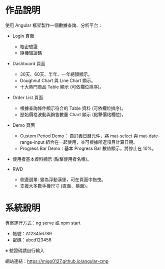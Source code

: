 # 作品說明

使用 Angular 框架製作一個數據查詢、分析平台：

- Login 頁面
  - 帳密驗證
  - 隨機驗證碼

- Dashboard 頁面
  - 30天、60天、半年、一年總額顯示。
  - Doughnut Chart 與 Line Chart 顯示。
  - 十大熱門商品 Table 顯示 (可依欄位排序)。

- Order List 頁面
  - 根據查詢條件顯示符合的 Table 資料 (可依欄位排序)。
  - 歷始價格波動與銷售數量 Chart 顯示 (點擊價格欄位)。

- Demo 頁面
  - Custom Period Demo： 自訂義日曆元件，將 mat-select 與 mat-date-range-input 組合在一起使用，並可根據所選項目計算日期。
  - Progress Bar Demo：基本 Progress Bar 數值顯示，將停止在 10%。

- 使用者基本資料顯示 (點擊使用者名稱)。

- RWD
  - 側邊選單: 變為浮動漢堡，可在頁面中拖曳。
  - 支援大多數手機尺寸 (直面、橫面)。

# 系統說明

專案運行方式：ng serve 或 npm start

- 帳號：A123456789
- 密碼：abcd123456

※ 驗證碼請自行輸入

網站連結：https://migo0127.github.io/angular-cmp
